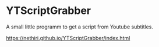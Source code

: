 # YTScriptGrabber
A small little programm to get a script from Youtube subtitles.

https://nethiri.github.io/YTScriptGrabber/index.html
